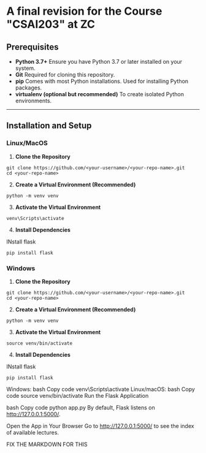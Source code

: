 # A final revision for the Course "CSAI203" at ZC

## Prerequisites
- **Python 3.7+**
  Ensure you have Python 3.7 or later installed on your system.
- **Git**
  Required for cloning this repository.
- **pip**
  Comes with most Python installations. Used for installing Python packages.
- **virtualenv (optional but recommended)**
  To create isolated Python environments.

---

## Installation and Setup

### Linux/MacOS

1. **Clone the Repository**

```
git clone https://github.com/<your-username>/<your-repo-name>.git
cd <your-repo-name>
```

2. **Create a Virtual Environment (Recommended)**
   
```
python -m venv venv

```

3. **Activate the Virtual Environment**
   
```
venv\Scripts\activate
```

4. **Install Dependencies**
  
  INstall flask
```
pip install flask
```
### Windows

1. **Clone the Repository**

```
git clone https://github.com/<your-username>/<your-repo-name>.git
cd <your-repo-name>
```

2. **Create a Virtual Environment (Recommended)**
   
```
python -m venv venv

```

3. **Activate the Virtual Environment**
   
```
source venv/bin/activate

```

4. **Install Dependencies**
  
  INstall flask
```
pip install flask

```

Windows:
bash
Copy code
venv\Scripts\activate
Linux/macOS:
bash
Copy code
source venv/bin/activate
Run the Flask Application

bash
Copy code
python app.py
By default, Flask listens on http://127.0.0.1:5000/.

Open the App in Your Browser
Go to http://127.0.0.1:5000/ to see the index of available lectures.

FIX THE MARKDOWN FOR THIS
